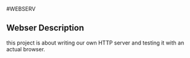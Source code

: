 #WEBSERV

## Webser Description

this project is about writing our own HTTP server and testing it with an actual browser.

